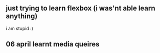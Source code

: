 ## just trying to learn flexbox (i was'nt able learn anything)
i am stupid :)
## 06 april learnt media queires
